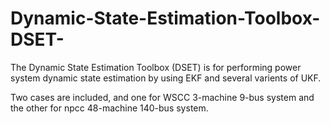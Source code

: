 # Dynamic-State-Estimation-Toolbox-DSET-

The Dynamic State Estimation Toolbox (DSET) is for performing power system dynamic state estimation by using EKF and several varients of UKF.

Two cases are included, and one for WSCC 3-machine 9-bus system and the other for npcc 48-machine 140-bus system. 
